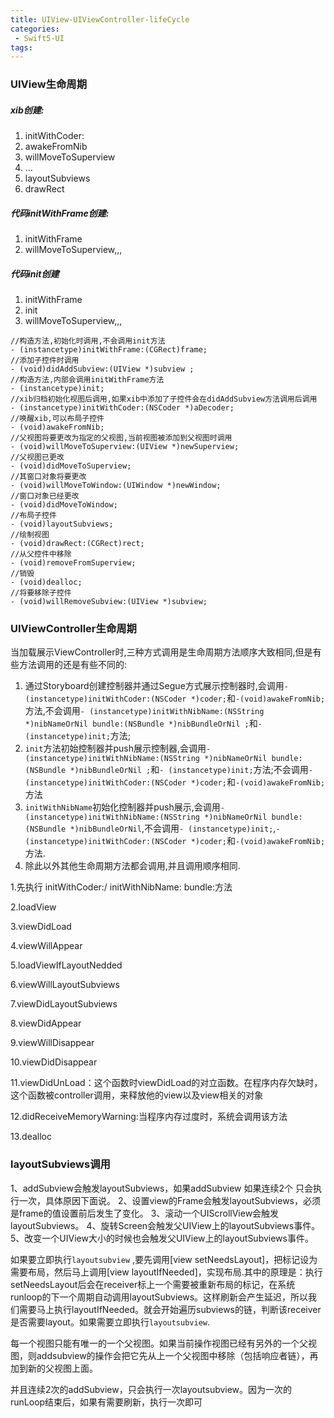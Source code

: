 ```yaml
---
title: UIView-UIViewController-lifeCycle
categories:
 - Swift5-UI
tags:
---
```


### UIView生命周期

##### xib创建:

1. initWithCoder:
2. awakeFromNib
3. willMoveToSuperview
4. ...
5. layoutSubviews
6. drawRect

##### 代码initWithFrame创建:

1. initWithFrame
2. willMoveToSuperview,,,

##### 代码init创建

1. initWithFrame
2. init
3. willMoveToSuperview,,,

```objective
//构造方法,初始化时调用,不会调用init方法
- (instancetype)initWithFrame:(CGRect)frame;
//添加子控件时调用
- (void)didAddSubview:(UIView *)subview ;
//构造方法,内部会调用initWithFrame方法
- (instancetype)init;
//xib归档初始化视图后调用,如果xib中添加了子控件会在didAddSubview方法调用后调用
- (instancetype)initWithCoder:(NSCoder *)aDecoder;
//唤醒xib,可以布局子控件
- (void)awakeFromNib;
//父视图将要更改为指定的父视图,当前视图被添加到父视图时调用
- (void)willMoveToSuperview:(UIView *)newSuperview;
//父视图已更改
- (void)didMoveToSuperview;
//其窗口对象将要更改
- (void)willMoveToWindow:(UIWindow *)newWindow;
//窗口对象已经更改
- (void)didMoveToWindow;
//布局子控件
- (void)layoutSubviews;
//绘制视图
- (void)drawRect:(CGRect)rect;
//从父控件中移除
- (void)removeFromSuperview;
//销毁
- (void)dealloc;
//将要移除子控件
- (void)willRemoveSubview:(UIView *)subview;
```



### UIViewController生命周期

当加载展示ViewController时,三种方式调用是生命周期方法顺序大致相同,但是有些方法调用的还是有些不同的:

1. 通过Storyboard创建控制器并通过Segue方式展示控制器时,会调用`- (instancetype)initWithCoder:(NSCoder *)coder;`和`-(void)awakeFromNib;`方法,不会调用`- (instancetype)initWithNibName:(NSString *)nibNameOrNil bundle:(NSBundle *)nibBundleOrNil ;`和`- (instancetype)init;`方法;
2. `init`方法初始控制器并push展示控制器,会调用`- (instancetype)initWithNibName:(NSString *)nibNameOrNil bundle:(NSBundle *)nibBundleOrNil ;`和`- (instancetype)init;`方法;不会调用`- (instancetype)initWithCoder:(NSCoder *)coder;`和`-(void)awakeFromNib;`方法
3. `initWithNibName`初始化控制器并push展示,会调用`- (instancetype)initWithNibName:(NSString *)nibNameOrNil bundle:(NSBundle *)nibBundleOrNil`,不会调用`- (instancetype)init;`,`- (instancetype)initWithCoder:(NSCoder *)coder;`和`-(void)awakeFromNib;`方法.
4. 除此以外其他生命周期方法都会调用,并且调用顺序相同.



1.先执行 initWithCoder:/ initWithNibName: bundle:方法

2.loadView

3.viewDidLoad

4.viewWillAppear

5.loadViewIfLayoutNedded

6.viewWillLayoutSubviews

7.viewDidLayoutSubviews

8.viewDidAppear

9.viewWillDisappear

10.viewDidDisappear

11.viewDidUnLoad：这个函数时viewDidLoad的对立函数。在程序内存欠缺时，这个函数被controller调用，来释放他的view以及view相关的对象

12.didReceiveMemoryWarning:当程序内存过度时，系统会调用该方法

13.dealloc



### layoutSubviews调用

1、addSubview会触发layoutSubviews，如果addSubview 如果连续2个 只会执行一次，具体原因下面说。
 2、设置view的Frame会触发layoutSubviews，必须是frame的值设置前后发生了变化。
 3、滚动一个UIScrollView会触发layoutSubviews。
 4、旋转Screen会触发父UIView上的layoutSubviews事件。
 5、改变一个UIView大小的时候也会触发父UIView上的layoutSubviews事件。

如果要立即执行`layoutsubview` ,要先调用[view setNeedsLayout]，把标记设为需要布局，然后马上调用[view layoutIfNeeded]，实现布局.其中的原理是：执行setNeedsLayout后会在receiver标上一个需要被重新布局的标记，在系统runloop的下一个周期自动调用layoutSubviews。这样刷新会产生延迟，所以我们需要马上执行layoutIfNeeded。就会开始遍历subviews的链，判断该receiver是否需要layout。如果需要立即执行`layoutsubview`.

每一个视图只能有唯一的一个父视图。如果当前操作视图已经有另外的一个父视图，则addsubview的操作会把它先从上一个父视图中移除（包括响应者链），再加到新的父视图上面。

并且连续2次的addSubview，只会执行一次layoutsubview。因为一次的runLoop结束后，如果有需要刷新，执行一次即可
